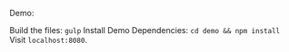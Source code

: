 Demo:

Build the files: `gulp`
Install Demo Dependencies: `cd demo && npm install`
Visit `localhost:8080`.